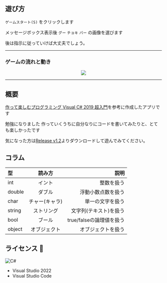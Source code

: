 ## 遊び方
`ゲームスタート(S)` をクリックします

メッセージボックス表示後 `グー` `チョキ` `パー` の画像を選びます

後は指示に従っていけば大丈夫でしょう。

---

### ゲームの流れと動き
<p align="center">
   <img src="https://github.com/Pop-Apple/Janken-Game/blob/main/Image/Rule.gif?raw=true">
</p>

---
## 概要
[作って楽しむプログラミング Visual C# 2019 超入門](https://amz.run/5rEF)を参考に作成したアプリです

勉強になりました 作っていくうちに自分なりにコードを書いてみたりと、とても楽しかったです

気になった方は[Release v1.2](https://github.com/Pop-Apple/Janken-Game/releases/tag/CSharp)よりダウンロードして遊んでみてください。

## コラム
| 型 | 読み方 | 説明 |
|:---|:---:|---:|
|int |イント |整数を扱う |
|double |ダブル |浮動小数点数を扱う |
|char |チャー(キャラ) |単一の文字を扱う |
|string |ストリング |文字列(テキスト)を扱う |
|bool |ブール |true/falseの論理値を扱う |
|object |オブジェクト |オブジェクトを扱う |

## ライセンス 👀
![C#](https://img.shields.io/badge/c%23-%23239120.svg?style=for-the-badge&logo=c-sharp&logoColor=white)
* Visual Studio 2022
* Visual Studio Code

